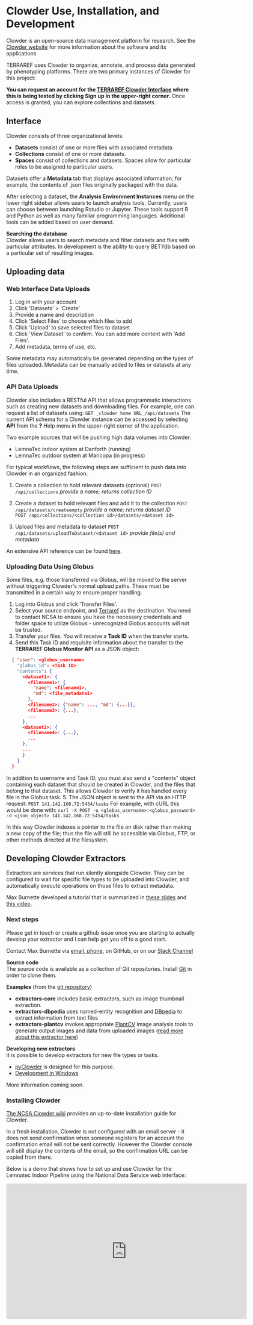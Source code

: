# Clowder Use, Installation, and Development
Clowder is an open-source data management platform for research. See the [Clowder website](https://clowder.ncsa.illinois.edu/) for more information about the software and its applications

TERRAREF uses Clowder to organize, annotate, and process  data generated by phenotyping platforms. There are two primary instances of Clowder for this project:

**You can request an account for the [TERRAREF Clowder Interface](http://terraref.ncsa.illinois.edu/clowder/) where this is being tested by clicking **Sign up** in the upper-right corner.** Once access is granted, you can explore collections and datasets. 

## Interface

Clowder consists of three organizational levels:
* **Datasets** consist of one or more files with associated metadata.
* **Collections** consist of one or more datasets.
* **Spaces** consist of collections and datasets. Spaces allow for particular roles to be assigned to particular users.
 
Datasets offer a **Metadata** tab that displays associated information; for example, the contents of .json files originally packaged with the data.  

After selecting a dataset, the **Analysis Environment Instances** menu on the lower right sidebar allows users to launch analysis tools. Currently, users can choose between launching Rstudio or Jupyter. These tools support R and Python as well as many familiar programming languages.  Additional tools can be added based on user demand. 

**Searching the database**  
Clowder allows users to search metadata and filter datasets and files with particular attributes. In development is the ability to query BETYdb based on a particular set of resulting images.



## Uploading data

### Web Interface Data Uploads

1. Log in with your account
2. Click 'Datasets' > 'Create'
3. Provide a name and description
4. Click 'Select Files' to choose which files to add
5. Click 'Upload' to save selected files to dataset
6. Click 'View Dataset' to confirm. You can add more content with 'Add Files'.
7. Add metadata, terms of use, etc. 

Some metadata may automatically be generated depending on the types of files uploaded. Metadata can be manually added to files or datasets at any time.
  
### API Data Uploads

Clowder also includes a RESTful API that allows programmatic interactions such as creating new datasets and downloading files. For example, one can request a list of datasets using:
    ```GET _clowder home URL_/api/datasets```
The current API schema for a Clowder instance can be accessed by selecting **API** from the **?** Help menu in the upper-right corner of the application.

Two example sources that will be pushing high data volumes into Clowder:
* LemnaTec indoor system at Danforth (running)
* LemnaTec outdoor system at Maricopa (in progress)

For typical workflows, the following steps are sufficient to push data into Clowder in an organized fashion:

1. Create a collection to hold relevant datasets (optional)
    ```POST /api/collections``` _provide a name; returns collection ID_  
    
2. Create a dataset to hold relevant files and add it to the collection
    ```POST /api/datasets/createempty``` _provide a name; returns dataset ID_  
    ```POST /api/collections/<collection id>/datasets/<dataset id>```  
    
3. Upload files and metadata to dataset
    ```POST /api/datasets/uploadToDataset/<dataset id>``` _provide file(s) and metadata_  

An extensive API reference can be found [here](https://terraref.ncsa.illinois.edu/clowder/assets/docs/api/index.html).

### Uploading Data Using Globus

Some files, e.g. those transferred via Globus, will be moved to the server without triggering Clowder's normal upload paths. These must be transmitted in a certain way to ensure proper handling.

1. Log into Globus and click 'Transfer Files'.
2. Select your source endpoint, and [Terraref](https://www.globus.org/app/endpoints/c50eec62-ea1a-11e5-97d6-22000b9da45e/overview) as the destination. You need to contact NCSA to ensure you have the necessary credentials and folder space to utilize Globus - unrecognized Globus accounts will not be trusted.
3. Transfer your files. You will receive a **Task ID** when the transfer starts.
4. Send this Task ID and requisite information about the transfer to the **TERRAREF Globus Monitor API** as a JSON object:
  ```json
    { "user": <globus_username>
      "globus_id": <Task ID>
      "contents": {
        <dataset1>: {
          <filename1>: {
            "name": <filename1>,
            "md": <file_metadata1>
          },
          <filename2>: {"name": ..., "md": {...}},
          <filename3>: {...},
          ...
        },
        <dataset2>: {
          <filename4>: {...},
          ...
        },
        ...
        }
      }
    }
  ```
  In addition to username and Task ID, you must also send a "contents" object containing each dataset that should be created in Clowder, and the files that belong to that dataset. This allows Clowder to verify it has handled every file in the Globus task.
5. The JSON object is sent to the API via an HTTP request:
 ```POST 141.142.168.72:5454/tasks```
 For example, with cURL this would be done with:
 ```curl -X POST -u <globus_username>:<globus_password> -d <json_object> 141.142.168.72:5454/tasks```

In this way Clowder indexes a pointer to the file on disk rather than making a new copy of the file; thus the file will still be accessible via Globus, FTP, or other methods directed at the filesystem.


## Developing Clowder Extractors

Extractors are services that run silently alongside Clowder. They can be configured to wait for specific file types to be uploaded into Clowder, and automatically execute operations on those files to extract metadata. 

Max Burnette developed a tutorial that is summarized in [these slides](https://onedrive.live.com/embed?cid=62A7CDC1353EF6B0&resid=62A7CDC1353EF6B0%211988&authkey=ALJbJ7PqsDaYAxU&em=2&wdAr=1.7777777777777777) and [this video](https://www.youtube.com/embed/lP3vqh6HLG4).

### Next steps

Please get in touch or create a github issue once you are starting to actually develop your extractor and I can help get you off to a good start.

Contact Max Burnette via [email, phone](http://www.ncsa.illinois.edu/assets/php/directory/contact.php?contact=mburnet2), on GitHub, or on our [Slack Channel](https://terra-ref.slack.com/)





**Source code**  
The source code is available as a collection of Git repositories. Install [Git](https://git-scm.com/) in order to clone them.

**Examples** (from the [git repository](https://opensource.ncsa.illinois.edu/bitbucket/projects/CATS))  
* **extractors-core** includes basic extractors, such as image thumbnail extraction.
* **extractors-dbpedia** uses named-entity recognition and [DBpedia](http://wiki.dbpedia.org/) to extract information from text files
* **extractors-plantcv** invokes appropriate [PlantCV](http://plantcv.danforthcenter.org/) image analysis tools to generate output images and data from uploaded images ([read more about this extractor here](http://opensource.ncsa.illinois.edu/bitbucket/projects/CATS/repos/extractors-plantcv/browse))

**Developing new extractors**  
It is possible to develop extractors for new file types or tasks. 
* [pyClowder](https://opensource.ncsa.illinois.edu/bitbucket/projects/CATS/repos/pyclowder/browse) is designed for this purpose.  
* [Development in Windows](https://opensource.ncsa.illinois.edu/confluence/display/CATS/Deploying+Windows+Extractors)  

More information coming soon.

### Installing Clowder

 [The NCSA Clowder wiki](https://opensource.ncsa.illinois.edu/confluence/display/CATS/Administrating+Clowder) provides an up-to-date installation guide for Clowder.

In a fresh installation, Clowder is not configured with an email server - it does not send confirmation  when someone registers for an account the confirmation email will not be sent correctly. However the Clowder console will still display the contents of the email, so the confirmation URL can be copied from there. 

Below is a demo that shows how to set up and use Clowder for the Lemnatec Indoor Pipeline using the National Data Service web interface:

<iframe width="640" height="360" src="https://www.youtube.com/embed/dCNYEl3ld0s?rel=0&amp;showinfo=0" frameborder="0" allowfullscreen></iframe>
